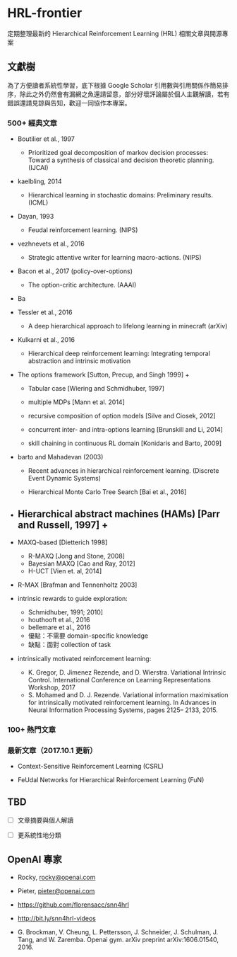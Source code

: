 # HRL-frontier
定期整理最新的 Hierarchical Reinforcement Learning (HRL) 相關文章與開源專案


## 文獻樹

為了方便讀者系統性學習，底下根據 Google Scholar 引用數與引用關係作簡易排序，除此之外仍然會有漏網之魚還請留意，部分好壞評論屬於個人主觀解讀，若有錯誤還請見諒與告知，歡迎一同協作本專案。


### 500+ 經典文章


- Boutilier et al., 1997
  - Prioritized goal decomposition of markov decision processes: Toward a synthesis of classical and decision theoretic planning. (IJCAI)

- kaelbling, 2014
  - Hierarchical learning in stochastic domains: Preliminary results. (ICML)
- Dayan, 1993
  - Feudal reinforcement learning. (NIPS)

- vezhnevets et al., 2016
  - Strategic attentive writer for learning macro-actions. (NIPS)

- Bacon et al., 2017 (policy-over-options)
  - The option-critic architecture. (AAAI)

- Ba

- Tessler et al., 2016
  - A deep hierarchical approach to lifelong learning in minecraft (arXiv)

- Kulkarni et al., 2016
  - Hierarchical deep reinforcement learning: Integrating temporal abstraction and intrinsic motivation

- The options framework [Sutton, Precup, and Singh 1999] +
  - Tabular case [Wiering and Schmidhuber, 1997]
  

  - multiple MDPs [Mann et al. 2014]
  - recursive composition of option models [Silve and Ciosek, 2012]
  - concurrent inter- and intra-options learning [Brunskill and Li, 2014]
  - skill chaining in continuous RL domain [Konidaris and Barto, 2009]

- barto and Mahadevan (2003)
  - Recent advances in hierarchical reinforcement learning. (Discrete Event Dynamic Systems)



  - Hierarchical Monte Carlo Tree Search [Bai et al., 2016]
- Hierarchical abstract machines (HAMs) [Parr and Russell, 1997] +
  - 
- MAXQ-based [Dietterich 1998]
  - R-MAXQ [Jong and Stone, 2008]
  - Bayesian MAXQ [Cao and Ray, 2012]
  - H-UCT [Vien et. al, 2014]
- R-MAX [Brafman and Tennenholtz 2003]

- intrinsic rewards to guide exploration:
  - Schmidhuber, 1991; 2010]
  - houthooft et al., 2016
  - bellemare et al., 2016
  - 優點：不需要 domain-specific knowledge
  - 缺點：面對 collection of task 

- intrinsically motivated reinforcement learning:
  - K. Gregor, D. Jimenez Rezende, and D. Wierstra. Variational Intrinsic Control. International
Conference on Learning Representations Workshop, 2017  
  - S. Mohamed and D. J. Rezende. Variational information maximisation for intrinsically motivated
reinforcement learning. In Advances in Neural Information Processing Systems, pages 2125–
2133, 2015.







### 100+ 熱門文章




### 最新文章（2017.10.1  更新）

- Context-Sensitive Reinforcement Learning (CSRL) 

- FeUdal Networks for Hierarchical Reinforcement Learning (FuN)





## TBD

- [ ] 文章摘要與個人解讀
- [ ] 更系統性地分類


## OpenAI 專家

- Rocky, rocky@openai.com
- Pieter, pieter@openai.com
- https://github.com/florensacc/snn4hrl
- http://bit.ly/snn4hrl-videos

- G. Brockman, V. Cheung, L. Pettersson, J. Schneider, J. Schulman, J. Tang, and W. Zaremba.
Openai gym. arXiv preprint arXiv:1606.01540, 2016.







